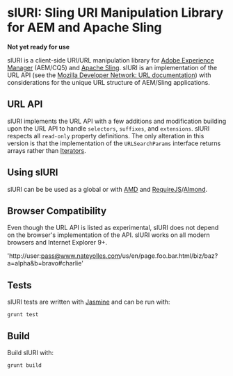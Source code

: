 # slURI: Sling URI Manipulation Library for AEM and Apache Sling

**Not yet ready for use**

slURI is a client-side URI/URL manipulation library for [Adobe Experience Manager](http://www.adobe.com/marketing-cloud/enterprise-content-management.html) (AEM/CQ5) and [Apache Sling](https://sling.apache.org/). slURI is an implementation of the URL API (see the [Mozilla Developer Network: URL documentation](https://developer.mozilla.org/en-US/docs/Web/API/URL)) with considerations for the unique URL structure of AEM/Sling applications.

## URL API

slURI implements the URL API with a few additions and modification building upon the URL API to handle `selectors`, `suffixes`, and `extensions`. slURI respects all `read-only` property definitions. The only alteration in this version is that the implementation of the `URLSearchParams` interface returns arrays rather than [Iterators](https://developer.mozilla.org/en-US/docs/Web/JavaScript/Reference/Iteration_protocols).

## Using slURI

slURI can be be used as a global or with [AMD](https://github.com/amdjs/amdjs-api/wiki/AMD) and [RequireJS](http://requirejs.org/)/[Almond](https://github.com/requirejs/almond).

## Browser Compatibility

Even though the URL API is listed as experimental, slURI does not depend on the browser's implementation of the API. slURI works on all modern browsers and Internet Explorer 9+.

'http://user:pass@www.nateyolles.com/us/en/page.foo.bar.html/biz/baz?a=alpha&b=bravo#charlie'

## Tests

slURI tests are written with [Jasmine](http://jasmine.github.io/) and can be run with:

```
grunt test
```

## Build

Build slURI with:

```
grunt build
```